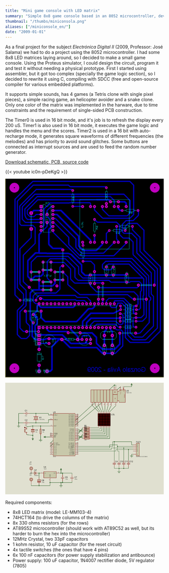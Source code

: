 ```yaml
---
title: "Mini game console with LED matrix"
summary: "Simple 8x8 game console based in an 8052 microcontroller, developed in C."
thumbnail: "/thumbs/miniconsola.png"
aliases: ["/miniconsole_en/"]
date: "2009-01-01"
---
```

As a final project for the subject *Electrónica Digital II* (2009, Professor: José Salama) we had to do a project using the 8052 microcontroller. I had some 8x8 LED matrices laying around, so I decided to make a small game console. Using the Proteus simulator, I could design the circuit, program it and test it without needing a physical prototype. First I started using assembler, but it got too complex (specially the game logic section), so I decided to rewrite it using C, compiling with SDCC (free and open-source compiler for various embedded platforms). 

It supports simple sounds, has 4 games (a Tetris clone with single pixel pieces), a simple racing game, an helicopter avoider and a snake clone. Only one color of the matrix was implemented in the harware, due to time constraints and the requirement of single-sided PCB construction.

The Timer0 is used in 16 bit mode, and it's job is to refresh the display every 200 uS. Timer1 is also used in 16 bit mode, it executes the game logic and handles the menu and the scores. Timer2 is used in a 16 bit with auto-recharge mode, it generates square waveforms of different frequencies (the melodies) and has priority to avoid sound glitches. Some buttons are connected as interrupt sources and are used to feed the random number generator.

[Download schematic, PCB, source code](/downloads/miniconsola.zip)

{{< youtube ic0n-pDeKgQ >}}

![Mini game console, PCB](/images/consolalyt.png)

![Mini game console, schematic AT89S52](/images/consolasch.png)

Required components:
* 8x8 LED matrix (model: LE-MM103-4)
* 74HCT164 (to drive the columns of the matrix)
* 8x 330 ohms resistors (for the rows)
* AT89S52 microcontroller (should work with AT89C52 as well, but its harder to burn the hex into the microcontroller)
* 12MHz Crystal, two 33pF capacitors
* 1 kohm resistor, 10 uF capacitor (for the reset circuit)
* 4x tactile switches (the ones that have 4 pins)
* 6x 100 nF capacitors (for power supply stabilization and antibounce)
* Power supply: 100 uF capacitor, 1N4007 rectifier diode, 5V regulator (7805)
